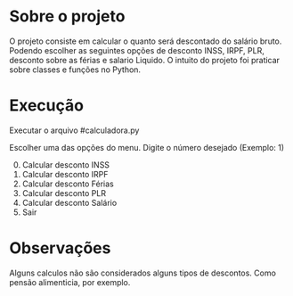 # Sobre o projeto

O projeto consiste em calcular o quanto será descontado do salário bruto. Podendo escolher as seguintes opções de desconto INSS, IRPF, PLR, desconto sobre as férias e salario Liquido.
O intuito do projeto foi praticar sobre classes e funções no Python.

# Execução

Executar o arquivo #calculadora.py
 
Escolher uma das opções do menu.
Digite o número desejado (Exemplo: 1)

0. Calcular desconto INSS
1. Calcular desconto IRPF
2. Calcular desconto Férias
3. Calcular desconto PLR
4. Calcular desconto Salário
5. Sair

# Observações

Alguns calculos não são considerados alguns tipos de descontos. Como pensão alimenticia, por exemplo. 
